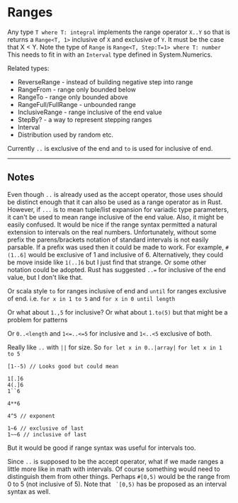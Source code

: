 # Ranges

Any type `T where T: integral` implements the range operator `X..Y` so that is returns a `Range<T, 1>` inclusive of `X` and exclusive of `Y`.  It must be the case that  X < Y.  Note the type of `Range` is `Range<T, Step:T=1> where T: number`  This needs to fit in with an `Interval` type defined in System.Numerics.

Related types:

   * ReverseRange - instead of building negative step into range
   * RangeFrom - range only bounded below
   * RangeTo - range only bounded above
   * RangeFull/FullRange - unbounded range
   * InclusiveRange - range inclusive of the end value
   * StepBy? - a way to represent stepping ranges
   * Interval
   * Distribution used by random etc.

Currently `..` is exclusive of the end and `to` is used for inclusive of end.

---

## Notes

Even though `..` is already used as the accept operator, those uses should be distinct enough that it can also be used as a range operator as in Rust.  However, if `...` is to mean tuple/list expansion for variadic type parameters, it can't be used to mean range inclusive of the end value.  Also, it might be easily confused.  It would be nice if the range syntax permitted a natural extension to intervals on the real numbers.  Unfortunately, without some prefix the parens/brackets notation of standard intervals is not easily parsable.  If a prefix was used then it could be made to work.  For example, `#(1..6]` would be exclusive of 1 and inclusive of 6.  Alternatively, they could be move inside like `1(..]6` but I just find that strange.  Or some other notation could be adopted.  Rust has suggested `..=` for inclusive of the end value, but I don't like that.  

Or scala style `to` for ranges inclusive of end and `until` for ranges exclusive of end. i.e. `for x in 1 to 5` and `for x in 0 until length`

Or what about `1.,5` for inclusive? Or what about `1.to(5)` but that might be a problem for patterns

Or `0..<length` and `1<=..<=5` for inclusive and `1<..<5` exclusive of both.

Really like `..` with `||` for size.  So `for let x in 0..|array|` `for let x in 1 to 5`

	[1--5) // Looks good but could mean

	1[.]6
	4(.]6
	1``6

	4**6

	4^5 // exponent

	1~6 // exclusive of last
	1~~6 // inclusive of last
 
 But it would be good if range syntax was useful for intervals too.
 
 Since `..` is supposed to be the accept operator, what if we made ranges a little more like in math with intervals.  Of course something would need to distinguish them from other things.  Perhaps `#[0,5)` would be the range from 0 to 5 (not inclusive of 5).  Note that `` `[0,5)`` has be proposed as an interval syntax as well.